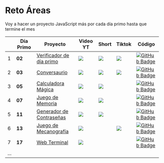 # Reto Áreas

Voy a hacer un proyecto JavaScript más por cada día primo hasta que termine el mes


|  | Día Primo| Proyecto | Video YT | Short | Tiktok | Código |
| --- | ------------- | ------------- | --- | --- | --- | --- |
| 1 | **02**  | [Verificador de día primo](https://doneber.github.io/reto-areas/dia_02-proyecto_01/) | [![](https://img.shields.io/youtube/views/krvUKW4KjAQ?color=%23333&label=YouTube&style=social)](https://youtu.be/krvUKW4KjAQ) | [![](https://img.shields.io/youtube/views/FYNk5jpGqSw?color=%23333&label=YouTube&style=social)](https://youtube.com/shorts/FYNk5jpGqSw) | [![](https://img.shields.io/endpoint?label=TikTok&logo=tiktok&url=https%3A%2F%2Fdoneber.dev%2Ftiktok-counter%2F)](https://vm.tiktok.com/ZMMuuMDTj) |  [![GitHub Badge](https://img.shields.io/badge/Código-181717?logo=github&logoColor=fff&style=flat-square)](https://github.com/doneber/reto-areas/tree/main/dia_02-proyecto_01) |
| 2 | **03**  | [Conversaurio](https://doneber.github.io/reto-areas/dia_03-proyecto_02/) | [![](https://img.shields.io/youtube/views/Ke5PJXo8qO4?color=%23333&label=YouTube&style=social)](https://youtu.be/Ke5PJXo8qO4) | [![](https://img.shields.io/youtube/views/dACPt3nn7Dc?color=%23333&label=YouTube&style=social)](https://youtube.com/shorts/dACPt3nn7Dc) | [![](https://img.shields.io/endpoint?label=TikTok&logo=tiktok&url=https%3A%2F%2Fdoneber.dev%2Ftiktok-counter%2F)](https://vm.tiktok.com/ZMMuuMDTj) | [![GitHub Badge](https://img.shields.io/badge/Código-181717?logo=github&logoColor=fff&style=flat-square)](https://github.com/doneber/reto-areas/tree/main/dia_03-proyecto_02) |
| 3 | **05**  | [Calculadora Mágica](https://doneber.github.io/reto-areas/dia_05-proyecto_03/) | [![](https://img.shields.io/youtube/views/1SBjkvjBbKA?color=%23333&label=YouTube&style=social)](https://youtu.be/1SBjkvjBbKA) | [![](https://img.shields.io/youtube/views/z2HdOpimh0s?color=%23333&label=YouTube&style=social)](https://youtube.com/shorts/z2HdOpimh0s) | | [![GitHub Badge](https://img.shields.io/badge/Código-181717?logo=github&logoColor=fff&style=flat-square)](https://github.com/doneber/reto-areas/tree/main/dia_05-proyecto_03) |
| 4 | **07**  | [Juego de Memoria](https://doneber.github.io/reto-areas/dia_07-proyecto_04/) | [![](https://img.shields.io/youtube/views/Nz5_LlVsOpg?color=%23333&label=YouTube&style=social)](https://youtu.be/Nz5_LlVsOpg) | [![](https://img.shields.io/youtube/views/t63eBtHsyE0?color=%23333&label=YouTube&style=social)](https://youtube.com/shorts/t63eBtHsyE0) | | [![GitHub Badge](https://img.shields.io/badge/Código-181717?logo=github&logoColor=fff&style=flat-square)](https://github.com/doneber/reto-areas/tree/main/dia_07-proyecto_04) |
| 5 | **11**  | [Generador de Contraseñas](https://doneber.github.io/reto-areas/dia_11-proyecto_05/) | [![](https://img.shields.io/youtube/views/zSLYi7gZRGE?color=%23333&label=YouTube&style=social)](https://youtu.be/zSLYi7gZRGE) | [![](https://img.shields.io/youtube/views/QEgB_6rZhXY?color=%23333&label=YouTube&style=social)](https://youtube.com/shorts/QEgB_6rZhXY) | | [![GitHub Badge](https://img.shields.io/badge/Código-181717?logo=github&logoColor=fff&style=flat-square)](https://github.com/doneber/reto-areas/tree/main/dia_11-proyecto_05) |
| 6 | **13**  | [Juego de Mecanografía](https://doneber.github.io/reto-areas/dia_13-proyecto_06/) | [![](https://img.shields.io/youtube/views/EcMOSGWcKjU?color=%23333&label=YouTube&style=social)](https://youtu.be/EcMOSGWcKjU) | | [![](https://img.shields.io/endpoint?label=TikTok&logo=tiktok&url=https%3A%2F%2Fdoneber.dev%2Ftiktok-counter%2F)](https://vm.tiktok.com/ZMMV4xyQj) | [![GitHub Badge](https://img.shields.io/badge/Código-181717?logo=github&logoColor=fff&style=flat-square)](https://github.com/doneber/reto-areas/tree/main/dia_13-proyecto_06) |
| 7 | **17**  | [Web Terminal](https://doneber.github.io/reto-areas/dia_17-proyecto_07/) | [![](https://img.shields.io/youtube/views/EcMOSGWcKjU?color=%23333&label=YouTube&style=social)](https://youtu.be/EcMOSGWcKjU) | | | [![GitHub Badge](https://img.shields.io/badge/Código-181717?logo=github&logoColor=fff&style=flat-square)](https://github.com/doneber/reto-areas/tree/main/dia_17-proyecto_07) |
| ... |  |  |
